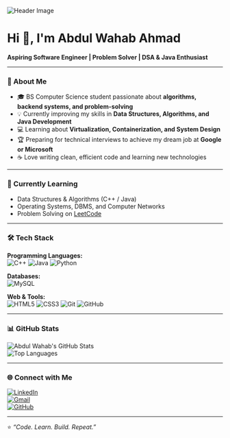 ![Header Image](https://images.unsplash.com/photo-1518770660439-4636190af475?auto=format&fit=crop&w=1000&q=80)

# Hi 👋, I'm Abdul Wahab Ahmad  
**Aspiring Software Engineer | Problem Solver | DSA & Java Enthusiast**

---

### 🚀 About Me  
- 🎓 BS Computer Science student passionate about **algorithms, backend systems, and problem-solving**  
- 💡 Currently improving my skills in **Data Structures, Algorithms, and Java Development**  
- 💻 Learning about **Virtualization, Containerization, and System Design**  
- 🏆 Preparing for technical interviews to achieve my dream job at **Google or Microsoft**  
- ☕ Love writing clean, efficient code and learning new technologies  

---

### 🧠 Currently Learning  
- Data Structures & Algorithms (C++ / Java)  
- Operating Systems, DBMS, and Computer Networks  
- Problem Solving on [LeetCode](https://leetcode.com/)  

---

### 🛠️ Tech Stack  
**Programming Languages:**  
![C++](https://img.shields.io/badge/C++-00599C?style=for-the-badge&logo=cplusplus&logoColor=white)
![Java](https://img.shields.io/badge/Java-ED8B00?style=for-the-badge&logo=openjdk&logoColor=white)
![Python](https://img.shields.io/badge/Python-14354C?style=for-the-badge&logo=python&logoColor=white)

**Databases:**  
![MySQL](https://img.shields.io/badge/MySQL-005C84?style=for-the-badge&logo=mysql&logoColor=white)

**Web & Tools:**  
![HTML5](https://img.shields.io/badge/HTML5-E34F26?style=for-the-badge&logo=html5&logoColor=white)
![CSS3](https://img.shields.io/badge/CSS3-1572B6?style=for-the-badge&logo=css3&logoColor=white)
![Git](https://img.shields.io/badge/Git-F05032?style=for-the-badge&logo=git&logoColor=white)
![GitHub](https://img.shields.io/badge/GitHub-100000?style=for-the-badge&logo=github&logoColor=white)

---

### 📊 GitHub Stats  
![Abdul Wahab's GitHub Stats](https://github-readme-stats.vercel.app/api?username=Abdul-wahab113&show_icons=true&theme=radical)  
![Top Languages](https://github-readme-stats.vercel.app/api/top-langs/?username=Abdul-wahab113&layout=compact&theme=radical)

---

### 🌐 Connect with Me  
[![LinkedIn](https://img.shields.io/badge/LinkedIn-blue?style=for-the-badge&logo=linkedin)](https://linkedin.com/in/abdul-wahab-ahmad-821744271)  
[![Gmail](https://img.shields.io/badge/Gmail-red?style=for-the-badge&logo=gmail&logoColor=white)](mailto:wahabahmad800@gmail.com)  
[![GitHub](https://img.shields.io/badge/GitHub-black?style=for-the-badge&logo=github)](https://github.com/Abdul-wahab113)

---

⭐️ *“Code. Learn. Build. Repeat.”*
